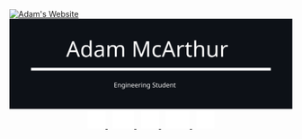 <a href="https://adam.mcaq.me">
    <img alt="Adam's Website" src="https://files.mcaq.me/igzw.png" />
</a>

<br/>

<img alt="Adam's Instagram" width="1222px" src="https://raw.githubusercontent.com/Sharpz7/Sharpz7/main/assets/main.svg" />

<div align=center>
    <a href="https://www.instagram.com/adamcarthur/">
        <img alt="Adam's Instagram" height="32px" src="https://raw.githubusercontent.com/Sharpz7/Sharpz7/main/assets/instagram.svg" />
    </a>
    &nbsp;
    <a href="https://twitter.com/AdamMcArthur5">
        <img alt="Adam McArthur | Twitter" height="32px" src="https://raw.githubusercontent.com/Sharpz7/Sharpz7/main/assets/twitter.svg" />
    </a>
    &nbsp;
    <a href="https://www.linkedin.com/in/adammcarthur7/">
        <img alt="Adam's LinkedIN" height="32px" src="https://raw.githubusercontent.com/Sharpz7/Sharpz7/main/assets/linkedin.svg" />
    </a>
    &nbsp;
    <a href="mailto:adam@mcaq.me">
        <img alt="Adam's Mail" height="32px" src="https://raw.githubusercontent.com/Sharpz7/Sharpz7/main/assets/mail.svg" />
    </a>
    &nbsp;
    <a href="https://www.facebook.com/profile.php?id=100010818066164">
        <img alt="Adam's Facebook" height="32px" src="https://raw.githubusercontent.com/Sharpz7/Sharpz7/main/assets/facebook.svg" />
    </a>
<div>

<br/>

